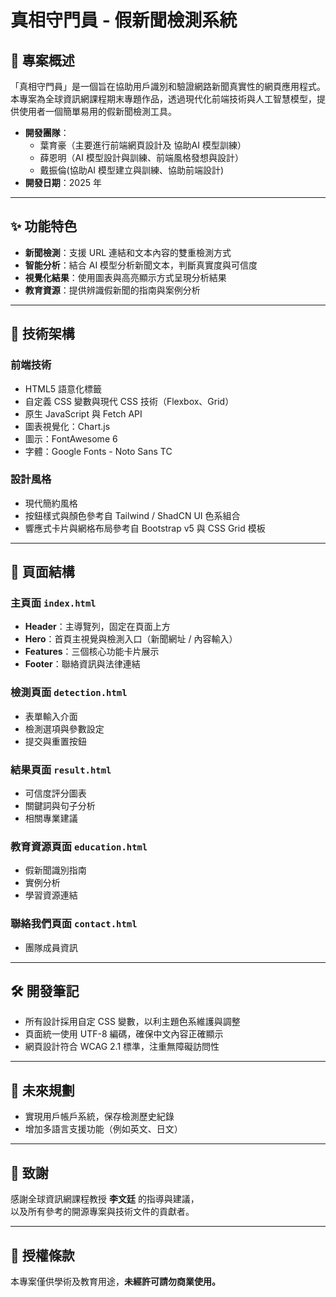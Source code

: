 # 真相守門員 - 假新聞檢測系統

## 📌 專案概述
「真相守門員」是一個旨在協助用戶識別和驗證網路新聞真實性的網頁應用程式。  
本專案為全球資訊網課程期末專題作品，透過現代化前端技術與人工智慧模型，提供使用者一個簡單易用的假新聞檢測工具。

- **開發團隊**：
  - 葉育豪（主要進行前端網頁設計及 協助AI 模型訓練）
  - 薛恩明（AI 模型設計與訓練、前端風格發想與設計）
  - 戴振倫(協助AI 模型建立與訓練、協助前端設計)
- **開發日期**：2025 年

---

## ✨ 功能特色

- **新聞檢測**：支援 URL 連結和文本內容的雙重檢測方式  
- **智能分析**：結合 AI 模型分析新聞文本，判斷真實度與可信度  
- **視覺化結果**：使用圖表與高亮顯示方式呈現分析結果  
- **教育資源**：提供辨識假新聞的指南與案例分析  

---

## 🧱 技術架構

### 前端技術
- HTML5 語意化標籤
- 自定義 CSS 變數與現代 CSS 技術（Flexbox、Grid）
- 原生 JavaScript 與 Fetch API
- 圖表視覺化：Chart.js
- 圖示：FontAwesome 6
- 字體：Google Fonts - Noto Sans TC

### 設計風格
- 現代簡約風格
- 按鈕樣式與顏色參考自 Tailwind / ShadCN UI 色系組合
- 響應式卡片與網格布局參考自 Bootstrap v5 與 CSS Grid 模板

---

## 📄 頁面結構

### 主頁面 `index.html`
- **Header**：主導覽列，固定在頁面上方  
- **Hero**：首頁主視覺與檢測入口（新聞網址 / 內容輸入）  
- **Features**：三個核心功能卡片展示  
- **Footer**：聯絡資訊與法律連結  

### 檢測頁面 `detection.html`
- 表單輸入介面  
- 檢測選項與參數設定  
- 提交與重置按鈕  

### 結果頁面 `result.html`
- 可信度評分圖表  
- 關鍵詞與句子分析  
- 相關專業建議  

### 教育資源頁面 `education.html`
- 假新聞識別指南  
- 實例分析  
- 學習資源連結  

### 聯絡我們頁面 `contact.html`
- 團隊成員資訊  

---

## 🛠️ 開發筆記

- 所有設計採用自定 CSS 變數，以利主題色系維護與調整
- 頁面統一使用 UTF-8 編碼，確保中文內容正確顯示
- 網頁設計符合 WCAG 2.1 標準，注重無障礙訪問性

---

## 🚀 未來規劃

- 實現用戶帳戶系統，保存檢測歷史紀錄
- 增加多語言支援功能（例如英文、日文）

---

## 🙏 致謝

感謝全球資訊網課程教授 **李文廷** 的指導與建議，  
以及所有參考的開源專案與技術文件的貢獻者。

---

## 📄 授權條款

本專案僅供學術及教育用途，**未經許可請勿商業使用。**
